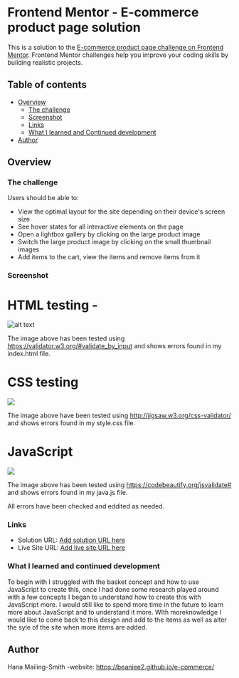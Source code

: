 # Frontend Mentor - E-commerce product page solution

This is a solution to the [E-commerce product page challenge on Frontend Mentor](https://www.frontendmentor.io/challenges/ecommerce-product-page-UPsZ9MJp6). Frontend Mentor challenges help you improve your coding skills by building realistic projects.

## Table of contents

- [Overview](#overview)
  - [The challenge](#the-challenge)
  - [Screenshot](#screenshot)
  - [Links](#links)
  - [What I learned and Continued development](#what-i-learned)
- [Author](#author)

## Overview

### The challenge

Users should be able to:

- View the optimal layout for the site depending on their device's screen size
- See hover states for all interactive elements on the page
- Open a lightbox gallery by clicking on the large product image
- Switch the large product image by clicking on the small thumbnail images
- Add items to the cart, view the items and remove items from it

### Screenshot

# HTML testing - 
![alt text](image.png)

The image above has been tested using https://validator.w3.org/#validate_by_input and shows errors found in my index.html file. 

# CSS testing 
![](image-1.png)

The image above have been tested using http://jigsaw.w3.org/css-validator/ and shows errors found in my style.css file. 

# JavaScript 
![](image-2.png)

The image above has been tested using https://codebeautify.org/jsvalidate# and shows errors found in my java.js file. 


All errors have been checked and eddited as needed. 

### Links

- Solution URL: [Add solution URL here](https://your-solution-url.com)
- Live Site URL: [Add live site URL here](https://your-live-site-url.com)


### What I learned and continued development
To begin with I struggled with the basket concept and how to use JavaScript to create this, once I had done some research played around with a few concepts I began to understand how to create this with JavaScript more. I would still like to spend more time in the future to learn more about JavaScript and to understand it more. WIth moreknowledge I would like to come back to this design and add to the items as well as alter the syle of the site when more items are added. 



## Author
Hana Mailing-Smith -website: https://beaniee2.github.io/e-commerce/
